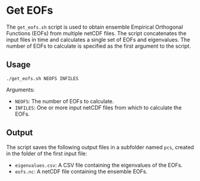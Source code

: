 # Get EOFs

The `get_eofs.sh` script is used to obtain ensemble Empirical Orthogonal Functions (EOFs) from multiple netCDF files. The script concatenates the input files in time and calculates a single set of EOFs and eigenvalues. The number of EOFs to calculate is specified as the first argument to the script.

## Usage

```
./get_eofs.sh NEOFS INFILES
```

Arguments:

- `NEOFS`: The number of EOFs to calculate.
- `INFILES`: One or more input netCDF files from which to calculate the EOFs.

## Output

The script saves the following output files in a subfolder named `pcs`, created in the folder of the first input file:

- `eigenvalues.csv`: A CSV file containing the eigenvalues of the EOFs.
- `eofs.nc`: A netCDF file containing the ensemble EOFs.
